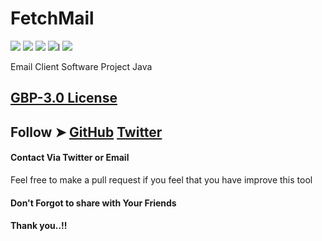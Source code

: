 # FetchMail

![](https://img.shields.io/github/issues/MiChaelinzo/FetchMail)
![](https://img.shields.io/github/forks/MiChaelinzo/FetchMail)
![](https://img.shields.io/github/stars/MiChaelinzo/FetchMail)
![](https://img.shields.io/github/license/MiChaelinzo/FetchMai)l
![](https://img.shields.io/twitter/url?url=https%3A%2F%2Fgithub.com%2FMiChaelinzo%2FFetchMail%2F)

Email Client Software Project Java


## [GBP-3.0 License](https://raw.githubusercontent.com/MiChaelinzo/CyberPunkNetrunner/master/LICENSE)

## Follow ➤ [GitHub](https://github.com/MiChaelinzo) [Twitter](https://twitter.com/llmichaelinzoll)


#### Contact Via Twitter or Email

Feel free to make a pull request if you feel that you have improve this tool 

#### Don't Forgot to share with Your Friends 
#### Thank you..!!
